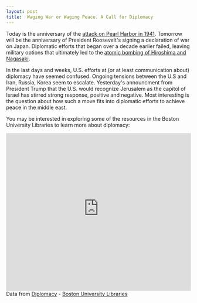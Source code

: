 ```yaml
---
layout: post
title:  Waging War or Waging Peace. A Call for Diplomacy
---
```

Today is the anniversary of the [attack on Pearl Harbor in 1941](https://en.wikipedia.org/wiki/Attack_on_Pearl_Harbor). Tomorrow will be the anniversary of President Roosevelt's signing a declaration of war on Japan. Diplomatic efforts that began over a decade earlier failed, leaving military options that ultimately led to the [atomic bombing of Hiroshima and Nagasaki](https://en.wikipedia.org/wiki/Atomic_bombings_of_Hiroshima_and_Nagasaki).  

In the last days and weeks, U.S. efforts at (or at least communication about) diplomacy have seemed confused. Ongoing tensions between the U.S and Iran, Russia, Korea seem to escalate. Yesterday's announcment from President Trump that the U.S. would recognize Jerusalem as the capitol of Israel has stirred strong response, positive and negative. Most interesting is the question about how such a move fits into diplomatic efforts to achieve peace in the middle east. 

You may be interested in exploring some of the resources in the Boston University Libraries to learn more about diplomacy:

<div id="R-GrlW2_TXDu4-related-by-concept" class="lln-embed"><iframe width="100%" height="430px" src="https://link_bu_edu_secure.library.link/resource/GrlW2_TXDu4/related-by-concept" frameBorder="0"></iframe></div><div class="citation" vocab="http://schema.org/"><i class="fa fa-external-link-square fa-fw"></i> Data from <span resource="http://link.bu.edu/resource/GrlW2_TXDu4/" typeof="Intangible http://bibfra.me/vocab/lite/Concept"><span property="name http://bibfra.me/vocab/lite/label"><a href="http://link.bu.edu/resource/GrlW2_TXDu4/">Diplomacy</a></span> - <span property="offers" typeOf="Offer"><span property="offeredBy" typeof="Library ll:Library" resource="http://link.bu.edu/#_default"><span property="name http://bibfra.me/vocab/lite/label"><a property="url" href="http://link.bu.edu/">Boston University Libraries</a></span></span></span></span></div>

